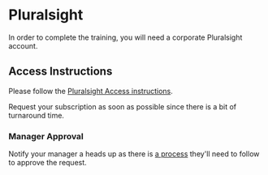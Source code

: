 # Pluralsight

In order to complete the training, you will need a corporate Pluralsight account.

## Access Instructions

Please follow the [Pluralsight Access instructions](https://microsoft.sharepoint.com/teams/EngineeringMicrosoftvTeam/Shared%20Documents/Forms/AllItems.aspx?id=%2Fteams%2FEngineeringMicrosoftvTeam%2FShared%20Documents%2FPublished%20Artifacts%2FThird%20Party%20Learning%20platform%2FPluralsightLicenseRequest%5FFY21%2Epdf&parent=%2Fteams%2FEngineeringMicrosoftvTeam%2FShared%20Documents%2FPublished%20Artifacts%2FThird%20Party%20Learning%20platform&p=true&originalPath=aHR0cHM6Ly9taWNyb3NvZnQuc2hhcmVwb2ludC5jb20vOmI6L3QvRW5naW5lZXJpbmdNaWNyb3NvZnR2VGVhbS9FVllIVjJ4YTJ1TkJyS1R3U3BtQ216RUIybnF5T2ZWc2xtaUtBTkp6XzhxVmJnP3J0aW1lPXVieERVam85MkVn).

Request your subscription as soon as possible since there is a bit of turnaround time.  

### Manager Approval

Notify your manager a heads up as there is [a process](https://microsoft.sharepoint.com/teams/EngineeringMicrosoftvTeam/Shared%20Documents/Forms/AllItems.aspx?id=%2Fteams%2FEngineeringMicrosoftvTeam%2FShared%20Documents%2FPublished%20Artifacts%2FThird%20Party%20Learning%20platform%2FPluralsightStakeholderInstructions%5FFY21%2Epdf&parent=%2Fteams%2FEngineeringMicrosoftvTeam%2FShared%20Documents%2FPublished%20Artifacts%2FThird%20Party%20Learning%20platform&p=true&originalPath=aHR0cHM6Ly9taWNyb3NvZnQuc2hhcmVwb2ludC5jb20vOmI6L3QvRW5naW5lZXJpbmdNaWNyb3NvZnR2VGVhbS9FVlBvZ1NUMGFfTkxyQVVWQUMwWXlXb0JrQXBKQzZkSU9pYmh5V2FWcHhZZmF3P3J0aW1lPTlvc01YRHM5MkVn) they'll need to follow to approve the request.